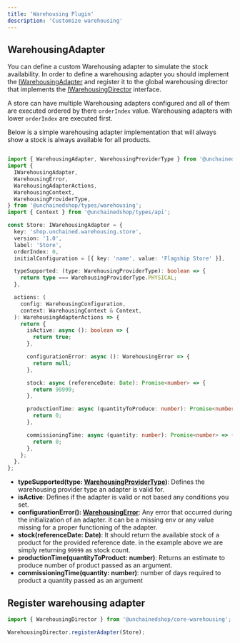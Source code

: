 ```yaml
---
title: 'Warehousing Plugin'
description: 'Customize warehousing'
---
```


## WarehousingAdapter

You can define a custom Warehousing adapter to simulate the stock availability. In order to define a warehousing adapter you should implement the 
[IWarehousingAdapter](https://docs.unchained.shop/types/types/warehousing.IWarehousingAdapter.html) and register it to the global warehousing director that implements the [IWarehousingDirector](https://docs.unchained.shop/types/types/warehousing.IWarehousingDirector.html) interface. 

A store can have multiple Warehousing adapters configured and all of them are executed ordered by there `orderIndex` value. Warehousing adapters with lower `orderIndex` are executed first.

Below is a simple warehousing adapter implementation that will always show a stock is always available for all products.

```typescript

import { WarehousingAdapter, WarehousingProviderType } from '@unchainedshop/core-warehousing';
import {
  IWarehousingAdapter,
  WarehousingError,
  WarehousingAdapterActions,
  WarehousingContext,
  WarehousingProviderType,
} from '@unchainedshop/types/warehousing';
import { Context } from '@unchainedshop/types/api';

const Store: IWarehousingAdapter = {
  key: 'shop.unchained.warehousing.store',
  version: '1.0',
  label: 'Store',
  orderIndex: 0,
  initialConfiguration = [{ key: 'name', value: 'Flagship Store' }],

  typeSupported: (type: WarehousingProviderType): boolean => {
    return type === WarehousingProviderType.PHYSICAL;
  },

  actions: (
    config: WarehousingConfiguration,
    context: WarehousingContext & Context,
  ): WarehousingAdapterActions => {
    return {
      isActive: async (): boolean => {
        return true;
      },

      configurationError: async (): WarehousingError => {
        return null;
      },

      stock: async (referenceDate: Date): Promise<number> => {
        return 99999;
      },

      productionTime: async (quantityToProduce: number): Promise<number> => {
        return 0;
      },

      commissioningTime: async (quantity: number): Promise<number> => {
        return 0;
      },
    };
  },
};


```

- **typeSupported(type: [WarehousingProviderType](https://docs.unchained.shop/types/enums/warehousing.WarehousingProviderType.html))**: Defines the warehousing provider type an adapter is valid for.
- **isActive**: Defines if the adapter is valid or not based any conditions you set.
- **configurationError(): [WarehousingError](https://docs.unchained.shop/types/enums/warehousing.WarehousingError.html)**: Any error that occurred during the initialization of an adapter. it can be a missing env or any value missing for a proper functioning of the adapter.
- **stock(referenceDate: Date)**: It should return the available stock of a product for the provided reference date. in the example above we are simply returning `99999` as stock count.
- **productionTime(quantityToProduct: number)**: Returns an estimate to produce number of product passed as an argument.
- **commissioningTime(quantity: number)**: number of days required to product a quantity passed as an argument 



## Register warehousing adapter

```typescript
import { WarehousingDirector } from '@unchainedshop/core-warehousing';

WarehousingDirector.registerAdapter(Store);
```